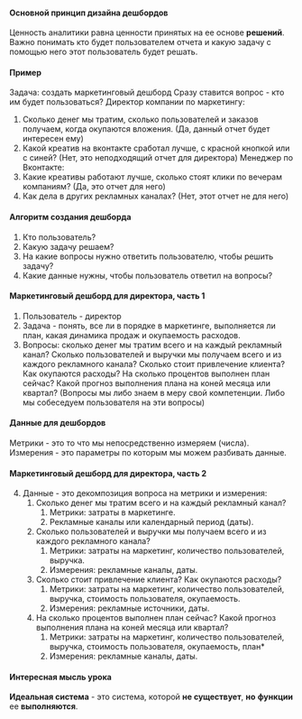 #### Основной принцип дизайна дешбордов
Ценность аналитики равна ценности принятых на ее основе **решений**. Важно понимать кто будет пользователем отчета и какую задачу с помощью него этот пользователь будет решать. 
#### Пример
Задача: создать маркетинговый дешборд
Сразу ставится вопрос - кто им будет пользоваться?
Директор компании по маркетингу: 
1. Сколько денег мы тратим, сколько пользователей и заказов получаем, когда окупаются вложения. (Да, данный отчет будет интересен ему)
2. Какой креатив на вконтакте сработал лучше, с красной кнопкой или с синей? (Нет, это неподходящий отчет для директора)
Менеджер по Вконтакте:
1. Какие креативы работают лучше, сколько стоят клики по вечерам компаниям? (Да, это отчет для него)
2. Как дела в других рекламных каналах? (Нет, этот отчет не для него)
#### Алгоритм создания дешборда
1. Кто пользователь?
2. Какую задачу решаем?
3. На какие вопросы нужно ответить пользователю, чтобы решить задачу?
4. Какие данные нужны, чтобы пользователь ответил на вопросы?
#### Маркетинговый дешборд для директора, часть 1
1. Пользователь - директор
2. Задача - понять, все ли в порядке в маркетинге, выполняется ли план, какая динамика продаж и окупаемость расходов.
3. Вопросы: сколько денег мы тратим всего и на каждый рекламный канал? Сколько пользователей и выручки мы получаем всего и из каждого рекламного канала? Сколько стоит привлечение клиента? Как окупаются расходы? На сколько процентов выполнен план сейчас? Какой прогноз выполнения плана на коней месяца или квартал? (Вопросы мы либо знаем в меру свой компетенции. Либо мы собеседуем пользователя на эти вопросы)
#### Данные для дешбордов
Метрики - это то что мы непосредственно измеряем (числа).
Измерения - это параметры по которым мы можем разбивать данные.
#### Маркетинговый дешборд для директора, часть 2
4. Данные - это декомпозиция вопроса на метрики и измерения:
	1. Сколько денег мы тратим всего и на каждый рекламный канал?
		1. Метрики: затраты в маркетинге.
		2. Рекламные каналы или календарный период (даты).
	2. Сколько пользователей и выручки мы получаем всего и из каждого рекламного канала?
		1. Метрики: затраты на маркетинг, количество пользователей, выручка.
		2. Измерения: рекламные каналы, даты.
	3. Сколько стоит привлечение клиента? Как окупаются расходы? 
		1. Метрики: затраты на маркетинг, количество пользователей, выручка, стоимость пользователя, окупаемость.
		2. Измерения: рекламные источники, даты.
	4. На сколько процентов выполнен план сейчас? Какой прогноз выполнения плана на коней месяца или квартал?
		1. Метрики: затраты на маркетинг, количество пользователей, выручка, стоимость пользователя, окупаемость, план*
		2. Измерения: рекламные каналы, даты.
#### Интересная мысль урока
**Идеальная система** - это система, которой **не существует**, **но** **функции** ее **выполняются**.